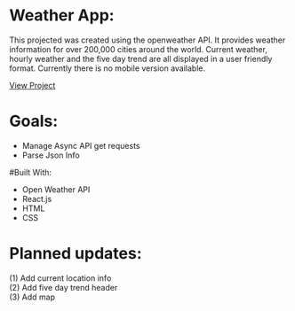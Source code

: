 # Weather App:
This projected was created using the openweather API. It provides weather information for over 200,000 cities around the world. Current weather, hourly weather and the five day trend are all displayed in a user friendly format. Currently there is no mobile version available. 

[View Project](https://chrissyrnyk.github.io/weather-app/)

# Goals:
- Manage Async API get requests
- Parse Json Info

#Built With:
- Open Weather API
- React.js
- HTML
- CSS

# Planned updates:
(1) Add current location info <br />
(2) Add five day trend header <br />
(3) Add map


